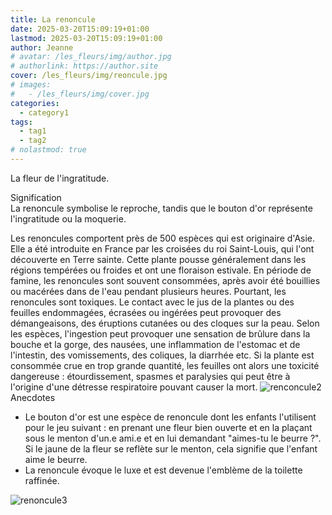 ```yaml
---
title: La renoncule
date: 2025-03-20T15:09:19+01:00
lastmod: 2025-03-20T15:09:19+01:00
author: Jeanne
# avatar: /les_fleurs/img/author.jpg
# authorlink: https://author.site
cover: /les_fleurs/img/reoncule.jpg
# images:
#   - /les_fleurs/img/cover.jpg
categories:
  - category1
tags:
  - tag1
  - tag2
# nolastmod: true
---
```


La fleur de l'ingratitude.
<!--more-->
Signification  
 La renoncule symbolise le reproche, tandis que le bouton d'or représente l'ingratitude ou la moquerie.  

Les renoncules comportent près de 500 espèces qui est originaire d'Asie. Elle a été introduite en France par les croisées du roi Saint-Louis, qui l'ont découverte en Terre sainte. Cette plante pousse généralement dans les régions tempérées ou froides et ont une floraison estivale. En période de famine, les renoncules sont souvent consommées, après avoir été bouillies ou macérées dans de l'eau pendant plusieurs heures. Pourtant, les renoncules sont toxiques. Le contact avec le jus de la plantes ou des feuilles endommagées, écrasées ou ingérées peut provoquer des démangeaisons, des éruptions cutanées ou des cloques sur la peau. Selon les espèces, l'ingestion peut provoquer une sensation de brûlure dans la bouche et la gorge, des nausées, une inflammation de l'estomac et de l'intestin, des vomissements, des coliques, la diarrhée etc. Si la plante est consommée crue en trop grande quantité, les feuilles ont alors une toxicité dangereuse : étourdissement, spasmes et paralysies qui peut être à l'origine d'une détresse respiratoire pouvant causer la mort. 
![renconcule2](/les_fleurs/img/renoncule2.jpg)
Anecdotes  
- Le bouton d'or est une espèce de renoncule dont les enfants l'utilisent pour le jeu suivant : en prenant une fleur bien ouverte et en la plaçant sous le menton d'un.e ami.e et en lui demandant "aimes-tu le beurre ?". Si le jaune de la fleur se reflète sur le menton, cela signifie que l'enfant aime le beurre.
- La renoncule évoque le luxe et est devenue l'emblème de la toilette raffinée. 

![renoncule3](/les_fleurs/img/renconcule3.jpg)

